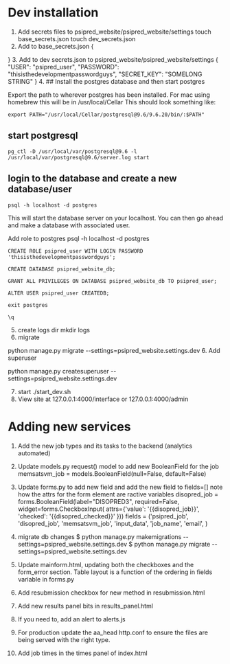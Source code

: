 # Dev installation

1. Add secrets files to psipred_website/psipred_website/settings
   touch base_secrets.json
   touch dev_secrets.json
2. Add to base_secrets.json
{

}
3. Add to dev secrets.json to psipred_website/psipred_website/settings
{
  "USER": "psipred_user",
  "PASSWORD": "thisisthedevelopmentpasswordguys",
  "SECRET_KEY": "SOMELONG STRING"
}
4. ## Install the postgres database and then start postgres

Export the path to wherever postgres has been installed.
For mac using homebrew this will be in /usr/local/Cellar
This should look something like:

```export PATH="/usr/local/Cellar/postgresql@9.6/9.6.20/bin/:$PATH"```

## start postgresql

```pg_ctl -D /usr/local/var/postgresql@9.6 -l /usr/local/var/postgresql@9.6/server.log start```

## login to the database and create a new database/user
```psql -h localhost -d postgres```

This will start the database server on your localhost. You can then go ahead and make a database with associated user.

Add role to postgres
    psql -h localhost -d postgres

    CREATE ROLE psipred_user WITH LOGIN PASSWORD 'thisisthedevelopmentpasswordguys';

    CREATE DATABASE psipred_website_db;

    GRANT ALL PRIVILEGES ON DATABASE psipred_website_db TO psipred_user;

    ALTER USER psipred_user CREATEDB;

    exit postgres

    \q


5. create logs dir
    mkdir logs
7. migrate

 python manage.py migrate --settings=psipred_website.settings.dev
6. Add superuser

python manage.py createsuperuser --settings=psipred_website.settings.dev

7. start
./start_dev.sh
8. View site at 127.0.0.1:4000/interface
   or 127.0.0.1:4000/admin

# Adding new services
1. Add the new job types and its tasks to the backend (analytics automated)

2. Update models.py request() model to add new BooleanField for the job
    memsatsvm_job = models.BooleanField(null=False, default=False)

3. Update forms.py to add new field and add the new field to fields=[]
   note how the attrs for the form element are ractive variables
        disopred_job = forms.BooleanField(label="DISOPRED3", required=False,
                                      widget=forms.CheckboxInput(
                                       attrs={'value': '{{disopred_job}}',
                                              'checked': '{{disopred_checked}}'
                                              }))
        fields = ('psipred_job', 'disopred_job', 'memsatsvm_job', 'input_data',
                  'job_name', 'email', )

4. migrate db changes
$ python manage.py makemigrations --settings=psipred_website.settings.dev
$ python manage.py migrate --settings=psipred_website.settings.dev

5. Update mainform.html, updating both the checkboxes and the form_error section.
   Table layout is a function of the ordering in fields variable in forms.py

6. Add resubmission checkbox for new method in resubmission.html

7. Add new results panel bits in results_panel.html

8. If you need to, add an alert to alerts.js

9. For production update the aa_head http.conf to ensure the files are
   being served with the right type.

10. Add job times in the times panel of index.html
